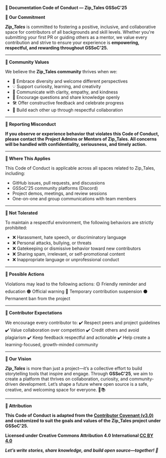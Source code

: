 **📘 Documentation Code of Conduct — Zip_Tales GSSoC'25**

**🌟 Our Commitment**

***Zip_Tales*** is committed to fostering a positive, inclusive, and collaborative space for contributors of all backgrounds and skill levels. Whether you're submitting your first PR or guiding others as a mentor, we value every contribution and strive to ensure your experience is **empowering, respectful, and rewarding throughout GSSoC'25.**

---

**🤝 Community Values**

We believe the **Zip_Tales community** thrives when we:
- 🌈 Embrace diversity and welcome different perspectives
- 💡 Support curiosity, learning, and creativity
- 💬 Communicate with clarity, empathy, and kindness
- 📖 Encourage questions and share knowledge openly
- 🛠️ Offer constructive feedback and celebrate progress
- 🤗 Build each other up through respectful collaboration

---

**🛑 Reporting Misconduct**

**If you observe or experience behavior that violates this Code of Conduct, please contact the Project Admins or Mentors of Zip_Tales. All concerns will be handled with confidentiality, seriousness, and timely action.**

---

**🧭 Where This Applies**

This Code of Conduct is applicable across all spaces related to Zip_Tales, including:
- GitHub issues, pull requests, and discussions
- GSSoC’25 community platforms (Discord)
- Project demos, meetings, and review sessions
- One-on-one and group communications with team members

---

**🚫 Not Tolerated**

To maintain a respectful environment, the following behaviors are strictly prohibited:
- ❌ Harassment, hate speech, or discriminatory language
- ❌ Personal attacks, bullying, or threats
- ❌ Gatekeeping or dismissive behavior toward new contributors
- ❌ Sharing spam, irrelevant, or self-promotional content
- ❌ Inappropriate language or unprofessional conduct

---

**🔧 Possible Actions**

Violations may lead to the following actions:
🟡 Friendly reminder and education
🟠 Official warning
🔴 Temporary contribution suspension
⚫ Permanent ban from the project

---

**🎯 Contributor Expectations**

We encourage every contributor to:
✔️ Respect peers and project guidelines
✔️ Value collaboration over competition
✔️ Credit others and avoid plagiarism
✔️ Keep feedback respectful and actionable
✔️ Help create a learning-focused, growth-minded community

---

**🚀 Our Vision**

***Zip_Tales*** is more than just a project—it’s a collective effort to build storytelling tools that inspire and engage. Through **GSSoC'25**, we aim to create a platform that thrives on collaboration, curiosity, and community-driven development. Let’s shape a future where open source is a safe, creative, and welcoming space for everyone. 🌟📚

---

**📄 Attribution**

**This Code of Conduct is adapted from the [Contributor Covenant (v3.0)](https://www.contributor-covenant.org/version/3/0/code_of_conduct/) and customized to suit the goals and values of the Zip_Tales project under GSSoC'25.**

**Licensed under Creative Commons Attribution 4.0 International [CC BY 4.0](https://creativecommons.org/licenses/by/4.0/)**

***Let’s write stories, share knowledge, and build open source—together! 💙***
